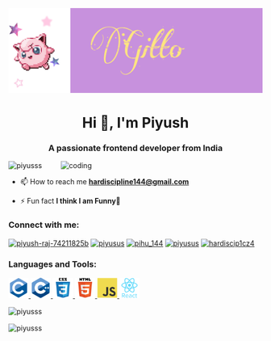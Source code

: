 ![logo](https://github.com/Piyusss/Piyusss/blob/main/904C53DD-CD85-4580-963E-2FB4AD095F87.jpg)
<h1 align="center">Hi 👋, I'm Piyush</h1>
<h3 align="center">A passionate frontend developer from India</h3>
<img align="right" alt="coding" width="400" src="http://media.giphy.com/media/yYSSBtDgbbRzq/giphy.gif">
<p align="left"> <img src="https://komarev.com/ghpvc/?username=piyusss&label=Profile%20views&color=0e75b6&style=flat" alt="piyusss" /> </p>

- 📫 How to reach me **hardiscipline144@gmail.com**

- ⚡ Fun fact **I think I am Funny🥶**

<h3 align="left">Connect with me:</h3>
<p align="left">
<a href="https://linkedin.com/in/piyush-raj-74211825b" target="blank"><img align="center" src="https://raw.githubusercontent.com/rahuldkjain/github-profile-readme-generator/master/src/images/icons/Social/linked-in-alt.svg" alt="piyush-raj-74211825b" height="30" width="40" /></a>
<a href="https://instagram.com/piyusus" target="blank"><img align="center" src="https://raw.githubusercontent.com/rahuldkjain/github-profile-readme-generator/master/src/images/icons/Social/instagram.svg" alt="piyusus" height="30" width="40" /></a>
<a href="https://codeforces.com/profile/pihu_144" target="blank"><img align="center" src="https://raw.githubusercontent.com/rahuldkjain/github-profile-readme-generator/master/src/images/icons/Social/codeforces.svg" alt="pihu_144" height="30" width="40" /></a>
<a href="https://www.leetcode.com/piyusus" target="blank"><img align="center" src="https://raw.githubusercontent.com/rahuldkjain/github-profile-readme-generator/master/src/images/icons/Social/leet-code.svg" alt="piyusus" height="30" width="40" /></a>
<a href="https://auth.geeksforgeeks.org/user/hardiscip1cz4" target="blank"><img align="center" src="https://raw.githubusercontent.com/rahuldkjain/github-profile-readme-generator/master/src/images/icons/Social/geeks-for-geeks.svg" alt="hardiscip1cz4" height="30" width="40" /></a>
</p>

<h3 align="left">Languages and Tools:</h3>
<p align="left"> <a href="https://www.cprogramming.com/" target="_blank" rel="noreferrer"> <img src="https://raw.githubusercontent.com/devicons/devicon/master/icons/c/c-original.svg" alt="c" width="40" height="40"/> </a> <a href="https://www.w3schools.com/cpp/" target="_blank" rel="noreferrer"> <img src="https://raw.githubusercontent.com/devicons/devicon/master/icons/cplusplus/cplusplus-original.svg" alt="cplusplus" width="40" height="40"/> </a> <a href="https://www.w3schools.com/css/" target="_blank" rel="noreferrer"> <img src="https://raw.githubusercontent.com/devicons/devicon/master/icons/css3/css3-original-wordmark.svg" alt="css3" width="40" height="40"/> </a> <a href="https://www.w3.org/html/" target="_blank" rel="noreferrer"> <img src="https://raw.githubusercontent.com/devicons/devicon/master/icons/html5/html5-original-wordmark.svg" alt="html5" width="40" height="40"/> </a> <a href="https://developer.mozilla.org/en-US/docs/Web/JavaScript" target="_blank" rel="noreferrer"> <img src="https://raw.githubusercontent.com/devicons/devicon/master/icons/javascript/javascript-original.svg" alt="javascript" width="40" height="40"/> </a> <a href="https://reactjs.org/" target="_blank" rel="noreferrer"> <img src="https://raw.githubusercontent.com/devicons/devicon/master/icons/react/react-original-wordmark.svg" alt="react" width="40" height="40"/> </a> </p>

<p><img align="center" src="https://github-readme-stats.vercel.app/api/top-langs?username=piyusss&show_icons=true&locale=en&layout=compact" alt="piyusss" /></p>

<p><img align="center" src="https://github-readme-streak-stats.herokuapp.com/?user=piyusss&" alt="piyusss" /></p>
